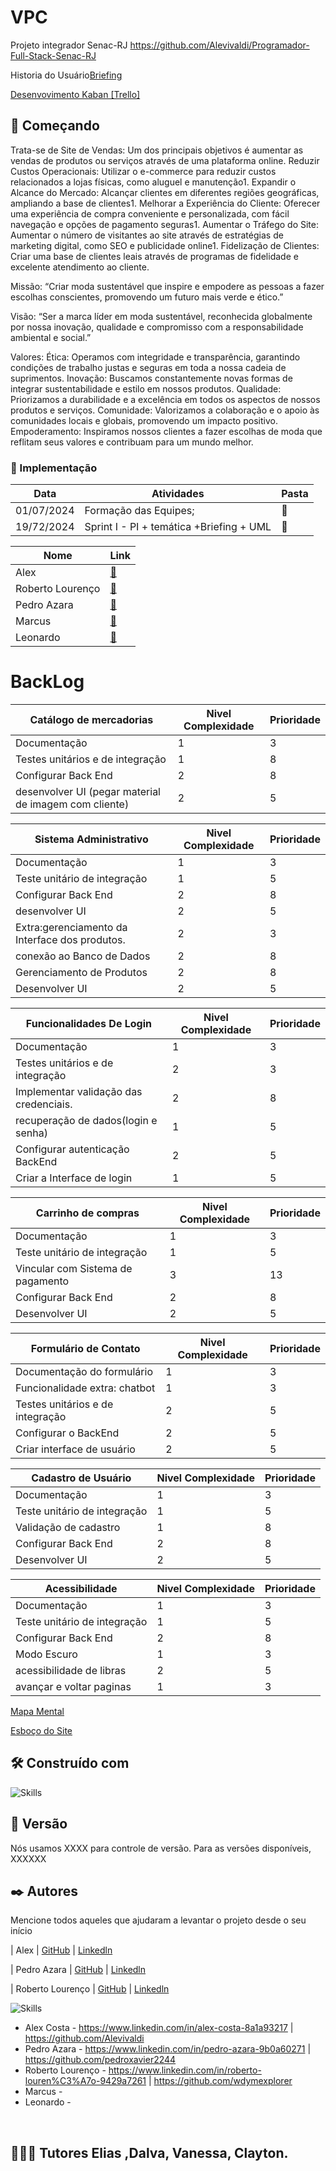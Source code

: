 

# VPC

Projeto integrador
Senac-RJ https://github.com/Alevivaldi/Programador-Full-Stack-Senac-RJ

Historia do Usuário[Briefing](https://docs.google.com/document/d/1bVkOBA8HdP-rlMgmD8RpONQWncEWkEGI/edit)

<a href="https://trello.com/invite/b/667f4a7e7ff0eb361a923d14/ATTI4c997b2d3289a39dce5e866ad446423cD4318BD6/senac-rj-20241-programador-fullstack" target="blank">Desenvovimento Kaban [Trello]</a>


## 🚀 Começando

Trata-se de Site de Vendas: Um dos principais objetivos é aumentar as vendas de produtos ou serviços através de uma plataforma online.
Reduzir Custos Operacionais: Utilizar o e-commerce para reduzir custos relacionados a lojas físicas, como aluguel e manutenção1.
Expandir o Alcance do Mercado: Alcançar clientes em diferentes regiões geográficas, ampliando a base de clientes1.
Melhorar a Experiência do Cliente: Oferecer uma experiência de compra conveniente e personalizada, com fácil navegação e opções de pagamento seguras1.
Aumentar o Tráfego do Site: Aumentar o número de visitantes ao site através de estratégias de marketing digital, como SEO e publicidade online1.
Fidelização de Clientes: Criar uma base de clientes leais através de programas de fidelidade e excelente atendimento ao cliente.

Missão: “Criar moda sustentável que inspire e empodere as pessoas a fazer escolhas conscientes, promovendo um futuro mais verde e ético.”

Visão: “Ser a marca líder em moda sustentável, reconhecida globalmente por nossa inovação, qualidade e compromisso com a responsabilidade ambiental e social.”

Valores:
Ética: Operamos com integridade e transparência, garantindo condições de trabalho justas e seguras em toda a nossa cadeia de suprimentos.
Inovação: Buscamos constantemente novas formas de integrar sustentabilidade e estilo em nossos produtos.
Qualidade: Priorizamos a durabilidade e a excelência em todos os aspectos de nossos produtos e serviços.
Comunidade: Valorizamos a colaboração e o apoio às comunidades locais e globais, promovendo um impacto positivo.
Empoderamento: Inspiramos nossos clientes a fazer escolhas de moda que reflitam seus valores e contribuam para um mundo melhor.


### 🔧 Implementação


| Data         | Atividades                                                | Pasta |
|--------------|-----------------------------------------------------------|-------|
| 01/07/2024   | Formação das Equipes;                                     | 📁   |
| 19/72/2024   | Sprint I - PI + temática +Briefing + UML   | 📁   |

| Nome       | Link                                              |
|------------|----------------------------------------------------|
| Alex       | [📁](https://github.com/Alevivaldi)
| Roberto Lourenço       | [📁](https://github.com/wdymexplorer)        |
| Pedro Azara      | [📁](https://github.com/pedroxavier2244)        |
| Marcus | [📁](https://github.com/...)        |
| Leonardo      | [📁](https://github.com/...)        |


<h1>BackLog</h1>

| Catálogo de mercadorias  | Nivel Complexidade | Prioridade |
|------------------------|--------------------|------------|
|Documentação|1|3|
|Testes unitários  e de integração|1|8|
|Configurar Back End|2|8|
|desenvolver UI (pegar material de imagem com cliente)|2|5|

| Sistema Administrativo  | Nivel Complexidade | Prioridade |
|------------------------|--------------------|------------|
|Documentação|1|3|
|Teste unitário de integração|1|5|
|Configurar Back End|2|8|
|desenvolver UI|2|5|
|Extra:gerenciamento da Interface dos produtos.|2|3|
|conexão ao Banco de Dados|2|8|
|Gerenciamento de Produtos|2|8|
|Desenvolver UI|2|5|


| Funcionalidades De Login | Nivel Complexidade | Prioridade |
|------------------------|--------------------|------------|
|Documentação|   1                |3          |
|Testes unitários  e de integração  |   2     | 3          |
|Implementar validação das credenciais. |  2  |8           |  
|recuperação de dados(login e senha)|1|5|
|Configurar autenticação BackEnd|2|5|
|Criar a Interface de login|1|5

| Carrinho de compras  | Nivel Complexidade | Prioridade |
|------------------------|--------------------|------------|
|Documentação|1|3|
|Teste unitário de integração|1|5|
|Vincular com Sistema de pagamento|3|13|
|Configurar Back End|2|8|
|Desenvolver UI|2|5|


| Formulário de Contato | Nivel Complexidade | Prioridade |
|------------------------|--------------------|------------|
|Documentação do formulário|1|3|
|Funcionalidade extra: chatbot|1|3|
|Testes unitários  e de integração|2|5|
|Configurar o BackEnd|2|5|
|Criar interface de usuário|2|5|



| Cadastro de Usuário  | Nivel Complexidade | Prioridade |
|------------------------|--------------------|------------|
|Documentação|1|3|
|Teste unitário de integração|1|5|
|Validação de cadastro|1|8|
|Configurar Back End|2|8|
|Desenvolver UI|2|5|



| Acessibilidade  | Nivel Complexidade | Prioridade |
|------------------------|--------------------|------------|
|Documentação|1|3|
|Teste unitário de integração|1|5|
|Configurar Back End|2|8|
|Modo Escuro|1|3
|acessibilidade de libras|2|5|
|avançar e voltar paginas|1|3|


<a href="https://www.mindmeister.com/app/map/3351999169?t=PsRKkBxbwq"> Mapa Mental</a>

<a href="https://www.mindmeister.com/app/map/3351999169?t=PsRKkBxbwq&m=outline">Esboço do Site</a>

## 🛠️ Construído com

![Skills](https://skillicons.dev/icons?i=vscode,figma,html,css,js)

## 📌 Versão

Nós usamos XXXX para controle de versão. Para as versões disponíveis, XXXXXX

## ✒️ Autores

Mencione todos aqueles que ajudaram a levantar o projeto desde o seu início


| Alex       | [GitHub](https://github.com/Alevivaldi)        |  [Linkedln](https://www.linkedin.com/in/alex-costa-8a1a93217/)

| Pedro Azara       | [GitHub](https://github.com/pedroxavier2244)        |  [Linkedln](https://www.linkedin.com/in/pedro-azara-9b0a60271)

| Roberto Lourenço       | [GitHub](https://github.com/wdymexplorer)        |  [Linkedln](https://www.linkedin.com/in/roberto-louren%C3%A7o-9429a7261/)

![Skills](https://skillicons.dev/icons?i=linkedin,github)

- Alex Costa -  https://www.linkedin.com/in/alex-costa-8a1a93217    |   https://github.com/Alevivaldi
- Pedro Azara -  https://www.linkedin.com/in/pedro-azara-9b0a60271    |   https://github.com/pedroxavier2244
- Roberto Lourenço -  https://www.linkedin.com/in/roberto-louren%C3%A7o-9429a7261    |   https://github.com/wdymexplorer
- Marcus -
- Leonardo - 
<br>

## 👨🏻‍🏫 Tutores Elias ,Dalva, Vanessa, Clayton.
